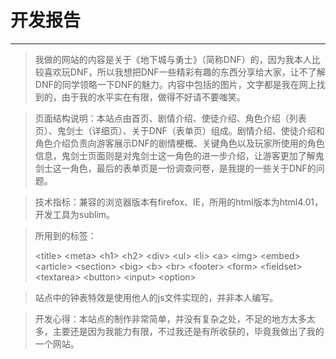﻿# 开发报告


---
>   我做的网站的内容是关于《地下城与勇士》（简称DNF）的，因为我本人比较喜欢玩DNF，所以我想把DNF一些精彩有趣的东西分享给大家，让不了解DNF的同学领略一下DNF的魅力。内容中包括的图片，文字都是我在网上找到的，由于我的水平实在有限，做得不好请不要嗤笑。

  
 >  页面结构说明：本站点由首页、剧情介绍、使徒介绍、角色介绍（列表页）、鬼剑士（详细页）、关于DNF（表单页）组成。剧情介绍、使徒介绍和角色介绍负责向游客展示DNF的剧情梗概、关键角色以及玩家所使用的角色信息，鬼剑士页面则是对鬼剑士这一角色的进一步介绍，让游客更加了解鬼剑士这一角色，最后的表单页是一份调查问卷，是我提的一些关于DNF的问题。
 
 >  技术指标：兼容的浏览器版本有firefox、IE，所用的html版本为html4.01，开发工具为sublim。
  
>   所用到的标签：<p>&lt;title&gt; &lt;meta&gt; &lt;h1&gt; &lt;h2&gt; &lt;div&gt; &lt;ul&gt; &lt;li&gt; &lt;a&gt; &lt;img&gt; &lt;embed&gt; &lt;article&gt; &lt;section&gt; &lt;big&gt; &lt;b&gt; &lt;br&gt; &lt;footer&gt; &lt;form&gt; &lt;fieldset&gt; &lt;textarea&gt; &lt;button&gt; &lt;input&gt; &lt;option&gt;</p>
  
 >  站点中的钟表特效是使用他人的js文件实现的，并非本人编写。
  
  > 开发心得：本站点的制作非常简单，并没有复杂之处，不足的地方太多太多，主要还是因为我能力有限，不过我还是有所收获的，毕竟我做出了我的一个网站。
  
 
  




